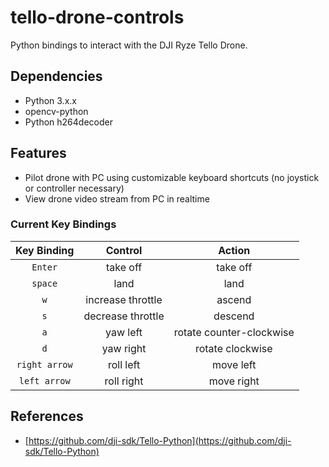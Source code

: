 # tello-drone-controls
Python bindings to interact with the DJI Ryze Tello Drone.

## Dependencies
* Python 3.x.x
* opencv-python
* Python h264decoder

## Features
* Pilot drone with PC using customizable keyboard shortcuts (no joystick or controller necessary)
* View drone video stream from PC in realtime

### Current Key Bindings
| Key Binding | Control | Action |
| :---:   | :----:      | :----: |
|  `Enter` |take off | take off |
| `space` | land    |  land |
|  `w` | increase throttle | ascend |
| `s` | decrease throttle | descend |
| `a` | yaw left | rotate counter-clockwise |
| `d` | yaw right | rotate clockwise |
| `right arrow` | roll left | move left |
| `left arrow` | roll right | move right |

## References
* [https://github.com/dji-sdk/Tello-Python](https://github.com/dji-sdk/Tello-Python)
